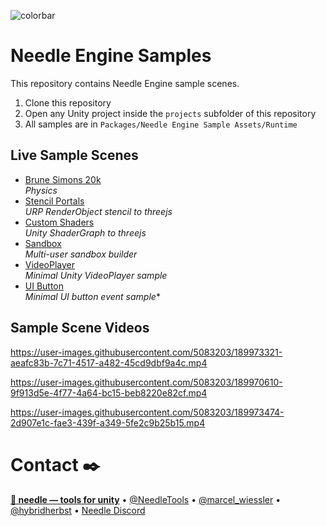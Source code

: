 ![colorbar](https://user-images.githubusercontent.com/5083203/180309860-542e6882-163c-4e11-9555-2c669ad72472.png)

# Needle Engine Samples

This repository contains Needle Engine sample scenes.  

1) Clone this repository
2) Open any Unity project inside the ``projects`` subfolder of this repository
3) All samples are in ``Packages/Needle Engine Sample Assets/Runtime``

## Live Sample Scenes

- [Brune Simons 20k](https://bruno-simon-20k-needle.glitch.me/)  
  *Physics*
- [Stencil Portals](https://needle-stencil-rendering.glitch.me/)  
  *URP RenderObject stencil to threejs*
- [Custom Shaders](https://needle-custom-shader-sample.glitch.me/)  
  *Unity ShaderGraph to threejs*
- [Sandbox](https://needle-tiny-starter.glitch.me/)  
  *Multi-user sandbox builder*
- [VideoPlayer](https://needle-videoplayer-sample.glitch.me/)  
  *Minimal Unity VideoPlayer sample*  
- [UI Button](https://needle-ui-button-sample.glitch.me/)   
  *Minimal UI button event sample**
 
## Sample Scene Videos

https://user-images.githubusercontent.com/5083203/189973321-aeafc83b-7c71-4517-a482-45cd9dbf9a4c.mp4  

https://user-images.githubusercontent.com/5083203/189970610-9f913d5e-4f77-4a64-bc15-beb8220e82cf.mp4  

https://user-images.githubusercontent.com/5083203/189973474-2d907e1c-fae3-439f-a349-5fe2c9b25b15.mp4



# Contact ✒️
<b>[🌵 needle — tools for unity](https://needle.tools)</b> • 
[@NeedleTools](https://twitter.com/NeedleTools) • 
[@marcel_wiessler](https://twitter.com/marcel_wiessler) • 
[@hybridherbst](https://twitter.com/hybridherbst) • 
[Needle Discord](https://discord.needle.tools)
